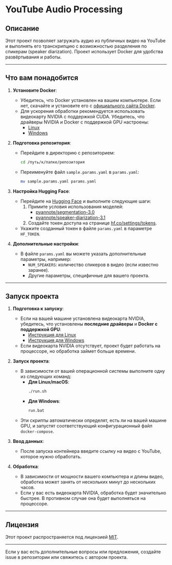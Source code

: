 # YouTube Audio Processing

## Описание

Этот проект позволяет загружать аудио из публичных видео на YouTube и выполнять его транскрипцию с возможностью разделения по спикерам (speaker diarization). Проект использует Docker для удобства развёртывания и работы.

---

## Что вам понадобится

1. **Установите Docker**:
   - Убедитесь, что Docker установлен на вашем компьютере. Если нет, скачайте и установите его с [официального сайта Docker](https://www.docker.com/).
   - Для ускорения обработки рекомендуется использовать видеокарту NVIDIA с поддержкой CUDA. Убедитесь, что драйверы NVIDIA и Docker с поддержкой GPU настроены:
      - [Linux](https://docs.docker.com/desktop/features/gpu/)
      - [Windows](https://docs.nvidia.com/datacenter/cloud-native/container-toolkit/latest/install-guide.html#configuration)

2. **Подготовка репозитория**:
   - Перейдите в директорию с репозиторием:
     ```bash
     cd /путь/к/папке/репозитория
     ```
   - Переименуйте файл `sample.params.yaml` в `params.yaml`:
     ```bash
     mv sample.params.yaml params.yaml
     ```

3. **Настройка Hugging Face**:
   - Перейдите на [Hugging Face](https://huggingface.co/) и выполните следующие шаги:
      1. Примите условия использования моделей:
         - [pyannote/segmentation-3.0](https://huggingface.co/pyannote/segmentation-3.0)
         - [pyannote/speaker-diarization-3.1](https://huggingface.co/pyannote/speaker-diarization-3.1)
      2. Создайте токен доступа на странице [hf.co/settings/tokens](https://huggingface.co/settings/tokens).
   - Укажите созданный токен в файле `params.yaml` в параметре `HF_TOKEN`.

4. **Дополнительные настройки**:
   - В файле `params.yaml` вы можете указать дополнительные параметры, например:
      - `NUM_SPEAKERS`: количество спикеров в видео (если известно заранее).
      - Другие параметры, специфичные для вашего проекта.

---

## Запуск проекта

1. **Подготовка к запуску**:
   - Если на вашей машине установлена видеокарта NVIDIA, убедитесь, что установлены **последние драйверы** и **Docker с поддержкой GPU**:
      - [Инструкция для Linux](https://docs.docker.com/desktop/features/gpu/)
      - [Инструкция для Windows](https://docs.nvidia.com/datacenter/cloud-native/container-toolkit/latest/install-guide.html#configuration)
   - Если видеокарта NVIDIA отсутствует, проект будет работать на процессоре, но обработка займет больше времени.

2. **Запуск проекта**:
   - В зависимости от вашей операционной системы выполните одну из следующих команд:
      - **Для Linux/macOS**:
        ```bash
        ./run.sh
        ```
      - **Для Windows**:
        ```bash
        run.bat
        ```
   - Эти скрипты автоматически определят, есть ли на вашей машине GPU, и запустят соответствующий конфигурационный файл `docker-compose`.

3. **Ввод данных**:
   - После запуска контейнера введите ссылку на видео с YouTube, которое нужно обработать.

4. **Обработка**:
   - В зависимости от мощности вашего компьютера и длины видео, обработка может занять от нескольких минут до нескольких часов.
   - Если у вас есть видеокарта NVIDIA, обработка будет значительно быстрее. В противном случае она будет выполняться на процессоре.
   
---

## Лицензия

Этот проект распространяется под лицензией [MIT](LICENSE).

---

Если у вас есть дополнительные вопросы или предложения, создайте issue в репозитории или свяжитесь с автором проекта.